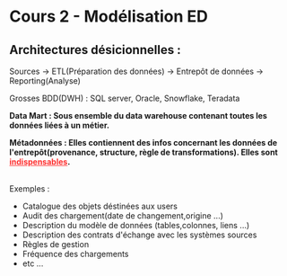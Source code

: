 # Cours 2 - Modélisation ED

## Architectures désicionnelles :

Sources -> ETL(Préparation des données) -> Entrepôt de données -> Reporting(Analyse)

Grosses BDD(DWH) : SQL server, Oracle, Snowflake, Teradata

<b>Data Mart : Sous ensemble du data warehouse contenant toutes les données liées à un métier.</b>

<b>Métadonnées : Elles contiennent des infos concernant les données de l'entrepôt(provenance, structure, règle de transformations). Elles sont <span style="color:#FE3030"><u>indispensables</u></span>.</b>
</br></br>

Exemples : 
- Catalogue des objets déstinées aux users
- Audit des chargement(date de changement,origine ...)
- Description du modèle de données (tables,colonnes, liens ...)
- Description des contrats d'échange avec les systèmes sources
- Règles de gestion
- Fréquence des chargements
- etc ...



